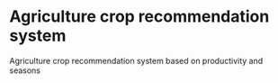 # Agriculture crop recommendation system
 Agriculture crop recommendation system based on productivity and seasons
